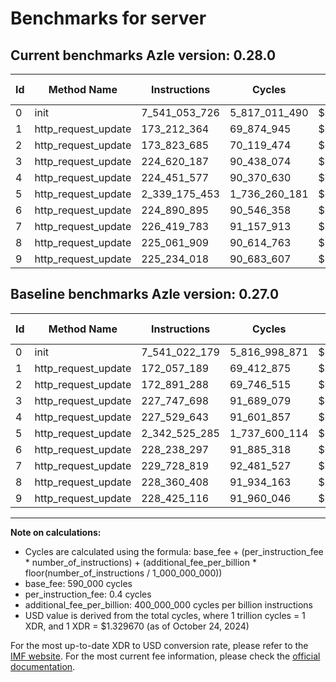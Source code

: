 # Benchmarks for server

## Current benchmarks Azle version: 0.28.0

| Id  | Method Name         | Instructions  | Cycles        | USD           | USD/Million Calls | Change                                |
| --- | ------------------- | ------------- | ------------- | ------------- | ----------------- | ------------------------------------- |
| 0   | init                | 7_541_053_726 | 5_817_011_490 | $0.0077347057 | $7_734.70         | <font color="red">+31_547</font>      |
| 1   | http_request_update | 173_212_364   | 69_874_945    | $0.0000929106 | $92.91            | <font color="red">+1_155_175</font>   |
| 2   | http_request_update | 173_823_685   | 70_119_474    | $0.0000932358 | $93.23            | <font color="red">+932_397</font>     |
| 3   | http_request_update | 224_620_187   | 90_438_074    | $0.0001202528 | $120.25           | <font color="green">-3_127_511</font> |
| 4   | http_request_update | 224_451_577   | 90_370_630    | $0.0001201631 | $120.16           | <font color="green">-3_078_066</font> |
| 5   | http_request_update | 2_339_175_453 | 1_736_260_181 | $0.0023086531 | $2_308.65         | <font color="green">-3_349_832</font> |
| 6   | http_request_update | 224_890_895   | 90_546_358    | $0.0001203968 | $120.39           | <font color="green">-3_347_402</font> |
| 7   | http_request_update | 226_419_783   | 91_157_913    | $0.0001212099 | $121.20           | <font color="green">-3_309_036</font> |
| 8   | http_request_update | 225_061_909   | 90_614_763    | $0.0001204877 | $120.48           | <font color="green">-3_298_499</font> |
| 9   | http_request_update | 225_234_018   | 90_683_607    | $0.0001205793 | $120.57           | <font color="green">-3_191_098</font> |

## Baseline benchmarks Azle version: 0.27.0

| Id  | Method Name         | Instructions  | Cycles        | USD           | USD/Million Calls |
| --- | ------------------- | ------------- | ------------- | ------------- | ----------------- |
| 0   | init                | 7_541_022_179 | 5_816_998_871 | $0.0077346889 | $7_734.68         |
| 1   | http_request_update | 172_057_189   | 69_412_875    | $0.0000922962 | $92.29            |
| 2   | http_request_update | 172_891_288   | 69_746_515    | $0.0000927398 | $92.73            |
| 3   | http_request_update | 227_747_698   | 91_689_079    | $0.0001219162 | $121.91           |
| 4   | http_request_update | 227_529_643   | 91_601_857    | $0.0001218002 | $121.80           |
| 5   | http_request_update | 2_342_525_285 | 1_737_600_114 | $0.0023104347 | $2_310.43         |
| 6   | http_request_update | 228_238_297   | 91_885_318    | $0.0001221772 | $122.17           |
| 7   | http_request_update | 229_728_819   | 92_481_527    | $0.0001229699 | $122.96           |
| 8   | http_request_update | 228_360_408   | 91_934_163    | $0.0001222421 | $122.24           |
| 9   | http_request_update | 228_425_116   | 91_960_046    | $0.0001222765 | $122.27           |

---

**Note on calculations:**

- Cycles are calculated using the formula: base_fee + (per_instruction_fee \* number_of_instructions) + (additional_fee_per_billion \* floor(number_of_instructions / 1_000_000_000))
- base_fee: 590_000 cycles
- per_instruction_fee: 0.4 cycles
- additional_fee_per_billion: 400_000_000 cycles per billion instructions
- USD value is derived from the total cycles, where 1 trillion cycles = 1 XDR, and 1 XDR = $1.329670 (as of October 24, 2024)

For the most up-to-date XDR to USD conversion rate, please refer to the [IMF website](https://www.imf.org/external/np/fin/data/rms_sdrv.aspx).
For the most current fee information, please check the [official documentation](https://internetcomputer.org/docs/current/developer-docs/gas-cost#execution).
